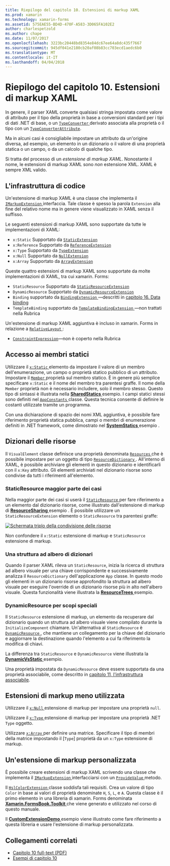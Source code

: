 ```yaml
---
title: Riepilogo del capitolo 10. Estensioni di markup XAML
ms.prod: xamarin
ms.technology: xamarin-forms
ms.assetid: 575EAE55-BD4D-470F-A583-3D065FA102E2
author: charlespetzold
ms.author: chape
ms.date: 11/07/2017
ms.openlocfilehash: 3223bc20448bd8354e84dc67ee64a8dc435f7667
ms.sourcegitcommit: 945df041e2180cb20af08b83cc703ecd1aedc6b0
ms.translationtype: MT
ms.contentlocale: it-IT
ms.lasthandoff: 04/04/2018
---
```

# <a name="summary-of-chapter-10-xaml-markup-extensions"></a>Riepilogo del capitolo 10. Estensioni di markup XAML

In genere, il parser XAML converte qualsiasi stringa impostata come valore di attributo per il tipo della proprietà in base a conversioni standard per i tipi di dati .NET di base, o un [ `TypeConverter` ](https://developer.xamarin.com/api/type/Xamarin.Forms.TypeConverter/) derivato associata alla proprietà o il tipo con un [`TypeConverterAttribute`](https://developer.xamarin.com/api/type/Xamarin.Forms.TypeConverterAttribute/).

Ma in alcuni casi è consigliabile impostare un attributo da un'origine diversa, ad esempio, un elemento in un dizionario o il valore di una proprietà statica o un campo, o da un calcolo di qualche tipo.

Si tratta del processo di un *estensione di markup XAML*. Nonostante il nome, le estensioni di markup XAML sono *non* estensione XML. XAML è sempre XML valido.

## <a name="the-code-infrastructure"></a>L'infrastruttura di codice

Un'estensione di markup XAML è una classe che implementa il [ `IMarkupExtension` ](https://developer.xamarin.com/api/type/Xamarin.Forms.Xaml.IMarkupExtension/) interfaccia. Tale classe è spesso la parola `Extension` alla fine del relativo nome ma in genere viene visualizzato in XAML senza il suffisso.

Le seguenti estensioni di markup XAML sono supportate da tutte le implementazioni di XAML:

- `x:Static` Supportato da [`StaticExtension`](https://developer.xamarin.com/api/type/Xamarin.Forms.Xaml.StaticExtension/)
- `x:Reference` Supportato da [`ReferenceExtension`](https://developer.xamarin.com/api/type/Xamarin.Forms.Xaml.ReferenceExtension/)
- `x:Type` Supportato da [`TypeExtension`](https://developer.xamarin.com/api/type/Xamarin.Forms.Xaml.TypeExtension/)
- `x:Null` Supportato da [`NullExtension`](https://developer.xamarin.com/api/type/Xamarin.Forms.Xaml.NullExtension/)
- `x:Array` Supportato da [`ArrayExtension`](https://developer.xamarin.com/api/type/Xamarin.Forms.Xaml.ArrayExtension/)

Queste quattro estensioni di markup XAML sono supportate da molte implementazioni di XAML, tra cui xamarin. Forms:

- `StaticResource` Supportato da [`StaticResourceExtension`](https://developer.xamarin.com/api/type/Xamarin.Forms.Xaml.StaticResourceExtension/)
- `DynamicResource` Supportato da [`DynamicResourceExtension`](https://developer.xamarin.com/api/type/Xamarin.Forms.Xaml.DynamicResourceExtension/)
- `Binding` supportato da [ `BindingExtension` ](https://developer.xamarin.com/api/type/Xamarin.Forms.Xaml.BindingExtension/) &mdash;descritti in [capitolo 16. Data binding](#chapter16)
- `TemplateBinding` supportato da [ `TemplateBindingExtension` ](https://developer.xamarin.com/api/type/Xamarin.Forms.Xaml.TemplateBindingExtension/) &mdash;non trattati nella Rubrica

Un'estensione di markup XAML aggiuntiva è incluso in xamarin. Forms in relazione a [ `RelativeLayout` ](https://developer.xamarin.com/api/type/Xamarin.Forms.RelativeLayout/):

- [`ConstraintExpression`](https://developer.xamarin.com/api/type/Xamarin.Forms.ConstraintExpression/)&mdash;non è coperto nella Rubrica

## <a name="accessing-static-members"></a>Accesso ai membri statici

Utilizzare il [ `x:Static` ](https://developer.xamarin.com/api/type/Xamarin.Forms.Xaml.StaticExtension/) elemento da impostare il valore di un membro dell'enumerazione, un campo o proprietà statico pubblico di un attributo. Impostare il [ `Member` ](https://developer.xamarin.com/api/property/Xamarin.Forms.Xaml.StaticExtension.Member/) proprietà sul membro statico. È in genere più semplice specificare `x:Static` e il nome del membro tra parentesi graffe. Il nome della `Member` proprietà non è necessario includere, solo il membro stesso. Questo tipo di sintassi è illustrata nella [ **SharedStatics** ](https://github.com/xamarin/xamarin-forms-book-samples/tree/master/Chapter10/SharedStatics) esempio. I campi statici stessi sono definiti nel [ `AppConstants` ](https://github.com/xamarin/xamarin-forms-book-samples/blob/master/Chapter10/SharedStatics/SharedStatics/SharedStatics/AppConstants.cs) classe. Questa tecnica consente di definire le costanti utilizzate tramite un programma.

Con una dichiarazione di spazio dei nomi XML aggiuntiva, è possibile fare riferimento proprietà statica pubblica, campi o membri di enumerazione definiti in .NET framework, come dimostrato nel [ **SystemStatics** ](https://github.com/xamarin/xamarin-forms-book-samples/tree/master/Chapter10/SystemStatics) esempio .

## <a name="resource-dictionaries"></a>Dizionari delle risorse

Il `VisualElement` classe definisce una proprietà denominata [ `Resources` ](https://developer.xamarin.com/api/property/Xamarin.Forms.VisualElement.Resources/) che è possibile impostare per un oggetto di tipo [ `ResourceDictionary` ](https://developer.xamarin.com/api/type/Xamarin.Forms.ResourceDictionary/). All'interno di XAML, è possibile archiviare gli elementi in questo dizionario e identificarli con il `x:Key` attributo. Gli elementi archiviati nel dizionario risorse sono condivise da tutti i riferimenti all'elemento.

### <a name="staticresource-for-most-purposes"></a>StaticResource maggior parte dei casi

Nella maggior parte dei casi si userà il [ `StaticResource` ](https://developer.xamarin.com/api/type/Xamarin.Forms.Xaml.StaticResourceExtension/) per fare riferimento a un elemento dal dizionario risorse, come illustrato dall'estensione di markup di [ **ResourceSharing** ](https://github.com/xamarin/xamarin-forms-book-samples/tree/master/Chapter10/ResourceSharing) esempio . È possibile utilizzare un `StaticResourceExtension` elemento o `StaticResource` tra parentesi graffe:

[![Schermata triplo della condivisione delle risorse](images/ch10fg03-small.png "la condivisione delle risorse")](images/ch10fg03-large.png#lightbox "la condivisione delle risorse")

Non confondere il `x:Static` estensione di markup e `StaticResource` estensione di markup.

### <a name="a-tree-of-dictionaries"></a>Una struttura ad albero di dizionari

Quando il parser XAML rileva un `StaticResource`, inizia la ricerca di struttura ad albero visuale per una chiave corrispondente e successivamente analizza il `ResourceDictionary` dell'applicazione `App` classe. In questo modo gli elementi in un dizionario risorse approfondito la struttura ad albero visuale per eseguire l'override di un dizionario risorse più in alto nell'albero visuale. Questa funzionalità viene illustrata la [ **ResourceTrees** ](https://github.com/xamarin/xamarin-forms-book-samples/tree/master/Chapter10/ResourceTrees) esempio.

### <a name="dynamicresource-for-special-purposes"></a>DynamicResource per scopi speciali

Il `StaticResource` estensione di markup, un elemento da recuperare dal dizionario quando un struttura ad albero visuale viene compilato durante la `InitializeComponent` chiamare. Un'alternativa al `StaticResource` è [ `DynamicResource` ](https://developer.xamarin.com/api/type/Xamarin.Forms.Xaml.DynamicResourceExtension/), che mantiene un collegamento per la chiave del dizionario e aggiornare la destinazione quando l'elemento a cui fa riferimento la modifica di chiavi.

La differenza tra `StaticResource` e `DynamicResource` viene illustrata la [ **DynamicVsStatic** ](https://github.com/xamarin/xamarin-forms-book-samples/tree/master/Chapter10/DynamicVsStatic) esempio.

Una proprietà impostata da `DynamicResource` deve essere supportata da una proprietà associabile, come descritto in [capitolo 11, l'infrastruttura associabile](chapter11.md).

## <a name="lesser-used-markup-extensions"></a>Estensioni di markup meno utilizzata

Utilizzare il [ `x:Null` ](https://developer.xamarin.com/api/type/Xamarin.Forms.Xaml.NullExtension/) estensione di markup per impostare una proprietà `null`.

Utilizzare il [ `x:Type` ](https://developer.xamarin.com/api/type/Xamarin.Forms.Xaml.TypeExtension/) estensione di markup per impostare una proprietà .NET `Type` oggetto.

Utilizzare [ `x:Array` ](https://developer.xamarin.com/api/type/Xamarin.Forms.Xaml.ArrayExtension/) per definire una matrice. Specificare il tipo di membri della matrice impostando il [`Type`] proprietà da un `x:Type` estensione di markup.

## <a name="a-custom-markup-extension"></a>Un'estensione di markup personalizzata

È possibile creare estensioni di markup XAML scrivendo una classe che implementa il [ `IMarkupExtension` ](https://developer.xamarin.com/api/type/Xamarin.Forms.Xaml.IMarkupExtension/) interfacciarsi con un [ `ProvideValue` ](https://developer.xamarin.com/api/member/Xamarin.Forms.Xaml.IMarkupExtension.ProvideValue/p/System.IServiceProvider/) metodo.

Il [ `HslColorExtension` ](https://github.com/xamarin/xamarin-forms-book-samples/blob/master/Libraries/Xamarin.FormsBook.Toolkit/Xamarin.FormsBook.Toolkit/HslColorExtension.cs) classe soddisfa tali requisiti. Crea un valore di tipo `Color` in base ai valori di proprietà denominate `H`, `S`, `L`, e `A`. Questa classe è il primo elemento in una libreria di xamarin. Forms denominata [ **Xamarin.FormsBook.Toolkit** ](https://github.com/xamarin/xamarin-forms-book-samples/tree/master/Libraries/Xamarin.FormsBook.Toolkit) che viene generato e utilizzato nel corso di questo manuale.

Il [ **CustomExtensionDemo** ](https://github.com/xamarin/xamarin-forms-book-samples/tree/master/Chapter10/CustomExtensionDemo) esempio viene illustrato come fare riferimento a questa libreria e usare l'estensione di markup personalizzata.



## <a name="related-links"></a>Collegamenti correlati

- [Capitolo 10 full-text (PDF)](https://download.xamarin.com/developer/xamarin-forms-book/XamarinFormsBook-Ch10-Apr2016.pdf)
- [Esempi di capitolo 10](https://github.com/xamarin/xamarin-forms-book-samples/tree/master/Chapter10)
